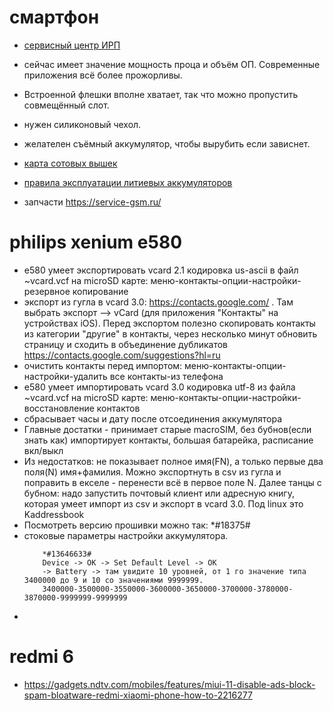 # смартфон

* [сервисный центр ИРП](https://www.irp.ru/)
* сейчас имеет значение мощность проца и объём ОП. Современные приложения всё более прожорливы.
* Встроенной флешки вполне хватает, так что можно пропустить совмещённый слот.
* нужен силиконовый чехол.
* желателен съёмный аккумулятор, чтобы вырубить если зависнет.
* [карта сотовых вышек](https://www.cellmapper.net/map?MCC=250&MNC=1&type=GSM&latitude=55.54235055494249&longitude=37.08447074183354&zoom=16&showTowers=true&showTowerLabels=false&clusterEnabled=true&tilesEnabled=true&showOrphans=false&showNoFrequencyOnly=false&showFrequencyOnly=false&showBandwidthOnly=false&DateFilterType=Last&showHex=false&showVerifiedOnly=false&showUnverifiedOnly=false&showLTECAOnly=false&showENDCOnly=false&showBand=0&mapType=undefined&showSectorColours=true)

 * [правила эксплуатации литиевых аккумуляторов](https://4pda.ru/2008/10/08/1155/)


* запчасти https://service-gsm.ru/
# philips xenium e580


 * e580 умеет экспортировать vcard 2.1 кодировка us-ascii в файл ~vcard.vcf на microSD карте: меню-контакты-опции-настройки-резервное копирование
 * экспорт из гугла в vcard 3.0: https://contacts.google.com/ . Там выбрать экспорт --> vCard (для приложения "Контакты" на устройствах iOS). Перед экспортом полезно скопировать контакты из категории "другие" в контакты, через несколько минут обновить страницу и сходить в объединение дубликатов https://contacts.google.com/suggestions?hl=ru
 * очистить контакты перед импортом: меню-контакты-опции-настройки-удалить все контакты-из телефона
 * e580 умеет импортировать vcard 3.0 кодировка utf-8 из файла ~vcard.vcf на microSD карте: меню-контакты-опции-настройки-восстановление контактов
 * сбрасывает часы и дату после отсоединения аккумулятора
 * Главные достатки - принимает старые macroSIM, без бубнов(если знать как) импортирует контакты, большая батарейка, расписание вкл/выкл
 * Из недостатков: не показывает полное имя(FN), а только первые два поля(N) имя+фамилия. Можно экспортнуть в csv из гугла и поправить в екселе - перенести всё в первое поле N. Далее танцы с бубном: надо запустить почтовый клиент или адресную книгу, которая умеет импорт из csv и экспорт в vcard 3.0. Под linux это Kaddressbook
 * Посмотреть версию прошивки можно так: *#18375# 
 * стоковые параметры настройки аккумулятора.
	```
		*#13646633#
		Device -> OK -> Set Default Level -> OK
		-> Battery -> там увидите 10 уровней, от 1 го значение типа 3400000 до 9 и 10 со значениями 9999999.
		3400000-3500000-3550000-3600000-3650000-3700000-3780000-3870000-9999999-9999999
	```
 * 

# redmi 6

 * https://gadgets.ndtv.com/mobiles/features/miui-11-disable-ads-block-spam-bloatware-redmi-xiaomi-phone-how-to-2216277
